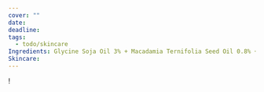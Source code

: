 ```yaml
---
cover: ""
date: 
deadline: 
tags:
  - todo/skincare
Ingredients: Glycine Soja Oil 3% + Macadamia Ternifolia Seed Oil 0.8% + Niacinamide 0.5% + Rhodiola Extract
Skincare: 
---
```

!